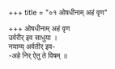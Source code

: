 +++
title = "०१ ओषधीनाम् अहं वृण"

+++
ओषधीनाम् अहं वृण  
उर्वरीर् इव साधुया ।  
नयाम्य् अर्वतीर् इव-  
-अहे निर् ऐतु ते विषम् ॥